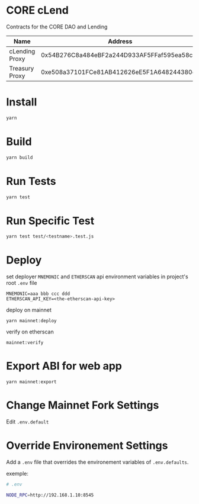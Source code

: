 # CORE cLend

Contracts for the CORE DAO and Lending


| Name | Address 
| - | - |
| cLending Proxy | 0x54B276C8a484eBF2a244D933AF5FFaf595ea58c5 |
| Treasury Proxy | 0xe508a37101FCe81AB412626eE5F1A648244380de |


# Install

```bash
yarn
```

# Build

```bash
yarn build
```

# Run Tests

```bash
yarn test
```

# Run Specific Test

```bash
yarn test test/<testname>.test.js
```

# Deploy

set deployer `MNEMONIC` and `ETHERSCAN` api environment variables in project's root `.env` file

```
MNEMONIC=aaa bbb ccc ddd
ETHERSCAN_API_KEY=<the-etherscan-api-key>
```

deploy on mainnet

```
yarn mainnet:deploy
```

verify on etherscan

```
mainnet:verify
```

# Export ABI for web app

```
yarn mainnet:export
```

# Change Mainnet Fork Settings

Edit `.env.default`

# Override Environement Settings

Add a `.env` file that overrides the environement variables of `.env.defaults`.

exemple:

```bash
# .env

NODE_RPC=http://192.168.1.10:8545
```
